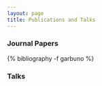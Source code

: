 ```yaml
---
layout: page
title: Publications and Talks
---
```


### Journal Papers

{% bibliography -f garbuno %}

### Talks